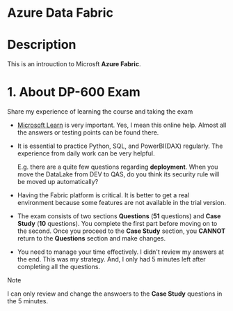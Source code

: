 # Azure Data Fabric

# Description
This is an introuction to Microsft **Azure Fabric**.

# 1. About DP-600 Exam
Share my experience of learning the course and taking the exam

- [Microsoft Learn](https://learn.microsoft.com/) is very important. Yes, I mean this online help. Almost all the answers or testing points can be found there.
- It is essential to practice Python, SQL, and PowerBI(DAX) regularly. The experience from daily work can be very helpful.

  E.g. there are a quite few questions regarding **deployment**. When you move the DataLake from DEV to QAS, do you think its security rule will be moved up automatically?
- Having the Fabric platform is critical. It is better to get a real environment because some features are not available in the trial version.
- The exam consists of two sections **Questions** (**51** questions) and **Case Study** (**10** questions). You complete the first part before moving on to the second. Once you proceed to the **Case Study** section, you **CANNOT** return to the **Questions** section and make changes.
- You need to manage your time effectively. I didn't review my answers at the end. This was my strategy. And, I only had 5 minutes left after completing all the questions.
> [!NOTE]
> I can only review and change the answoers to the **Case Study** questions in the 5 minutes.


